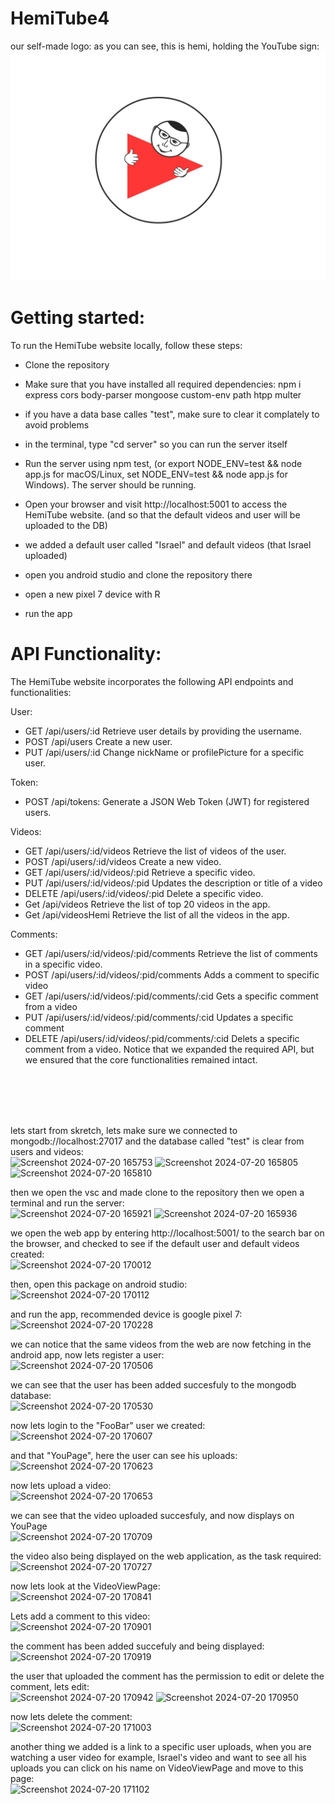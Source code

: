 # HemiTube4

our self-made logo: as you can see, this is hemi, holding the YouTube sign:
![alt text](HemitubeLogoHorizontal.jpeg)

# Getting started:
To run the HemiTube website locally, follow these steps:

- Clone the repository

- Make sure that you have installed all required dependencies: npm i express cors body-parser mongoose custom-env path htpp multer

- if you have a data base calles "test", make sure to clear it complately to avoid problems

- in the terminal, type "cd server" so you can run the server itself

- Run the server using npm test, (or export NODE_ENV=test && node app.js for macOS/Linux, set NODE_ENV=test && node app.js for Windows). The server should be running.

- Open your browser and visit http://localhost:5001 to access the HemiTube website. (and so that the default videos and user will be uploaded to the DB)

- we added a default user called "Israel" and default videos (that Israel uploaded)
  
- open you android studio and clone the repository there
  
- open a new pixel 7 device with R
  
- run the app

# API Functionality:
The HemiTube website incorporates the following API endpoints and functionalities:

User:

- GET /api/users/:id Retrieve user details by providing the username.
- POST /api/users Create a new user.
- PUT /api/users/:id Change nickName or profilePicture for a specific user.

Token:

- POST /api/tokens: Generate a JSON Web Token (JWT) for registered users.

Videos:

- GET /api/users/:id/videos Retrieve the list of videos of the user.
- POST /api/users/:id/videos Create a new video.
- GET /api/users/:id/videos/:pid Retrieve a specific video.
- PUT /api/users/:id/videos/:pid Updates the description or title of a video
- DELETE /api/users/:id/videos/:pid Delete a specific video.
- Get /api/videos Retrieve the list of top 20 videos in the app.
- Get /api/videosHemi Retrieve the list of all the videos in the app.

Comments:

- GET /api/users/:id/videos/:pid/comments Retrieve the list of comments in a specific video.
- POST /api/users/:id/videos/:pid/comments Adds a comment to specific video
- GET /api/users/:id/videos/:pid/comments/:cid Gets a specific comment from a video
- PUT /api/users/:id/videos/:pid/comments/:cid Updates a specific comment
- DELETE /api/users/:id/videos/:pid/comments/:cid Delets a specific comment from a video.
Notice that we expanded the required API, but we ensured that the core functionalities remained intact.

<br />
<br />
<br />
<br />

lets start from skretch, lets make sure we connected to mongodb://localhost:27017 and the database called "test" is clear from users and videos:
<br />
![Screenshot 2024-07-20 165753](https://github.com/user-attachments/assets/ea07795c-f28e-4983-bcb4-25f9e997b340)
![Screenshot 2024-07-20 165805](https://github.com/user-attachments/assets/3bdd4073-f61f-45ce-912d-98bbda34daed)
![Screenshot 2024-07-20 165810](https://github.com/user-attachments/assets/9be2a9cf-a0bf-4fd8-a0a2-708cb3815756)

then we open the vsc and made clone to the repository then we open a terminal and run the server:
<br />
![Screenshot 2024-07-20 165921](https://github.com/user-attachments/assets/3ad32c75-08c8-441d-91a0-31ed85d0c71b)
![Screenshot 2024-07-20 165936](https://github.com/user-attachments/assets/a98a0faf-b776-4abd-a6cc-c41a6938f363)


we open the web app by entering http://localhost:5001/ to the search bar on the browser, and checked to see if the default user and default videos created:
<br />
![Screenshot 2024-07-20 170012](https://github.com/user-attachments/assets/fcffdaf3-f0ef-4398-80c6-4aa28a76c664)

then, open this package on android studio:
<br />
![Screenshot 2024-07-20 170112](https://github.com/user-attachments/assets/7eaad993-7999-42d5-8534-f82da4ab697c)

and run the app, recommended device is google pixel 7:
<br />
![Screenshot 2024-07-20 170228](https://github.com/user-attachments/assets/5c9c2f25-a44a-4d1f-a16e-9cbb4fd41b8a)

we can notice that the same videos from the web are now fetching in the android app, now lets register a user:
<br />
![Screenshot 2024-07-20 170506](https://github.com/user-attachments/assets/4ca4d9f3-6ff1-4b5e-b08f-c8b943ef8577)

we can see that the user has been added succesfuly to the mongodb database:
<br />
![Screenshot 2024-07-20 170530](https://github.com/user-attachments/assets/d7811ebb-0ed7-402b-bd60-7fda911741c8)

now lets login to the "FooBar" user we created:
<br />
![Screenshot 2024-07-20 170607](https://github.com/user-attachments/assets/e010aa5b-b029-4e2e-9be7-38f52b84626e)

and that "YouPage", here the user can see his uploads:
<br />
![Screenshot 2024-07-20 170623](https://github.com/user-attachments/assets/7d5ec3f7-dbbc-4258-bed5-02a0ac4b7ba5)

now lets upload a video:
<br />
![Screenshot 2024-07-20 170653](https://github.com/user-attachments/assets/56785941-b406-495a-a623-4c04c5510aa6)

we can see that the video uploaded succesfuly, and now displays on YouPage
<br />
![Screenshot 2024-07-20 170709](https://github.com/user-attachments/assets/514cda93-eeb2-436d-9055-89bf95377c06)

the video also being displayed on the web application, as the task required:
<br />
![Screenshot 2024-07-20 170727](https://github.com/user-attachments/assets/9b0c873c-1b19-4c8f-8e5a-4e221b7f60d4)

now lets look at the VideoViewPage:
<br />
![Screenshot 2024-07-20 170841](https://github.com/user-attachments/assets/768e61e5-a973-499b-8129-f416f777b3c0)

Lets add a comment to this video:
<br />
![Screenshot 2024-07-20 170901](https://github.com/user-attachments/assets/b51be848-5ce6-4691-9f50-cde91c19fde9)

the comment has been added succefuly and being displayed:
<br />
![Screenshot 2024-07-20 170919](https://github.com/user-attachments/assets/9f392172-32bd-4cb2-a635-f6c48e39e913)

the user that uploaded the comment has the permission to edit or delete the comment, lets edit:
<br />
![Screenshot 2024-07-20 170942](https://github.com/user-attachments/assets/b6567c76-8c5f-4d9f-b35b-5f855051c255)
![Screenshot 2024-07-20 170950](https://github.com/user-attachments/assets/85f8adb5-46b2-4b7d-a53d-ac9fd93cce2e)

now lets delete the comment:
<br />
![Screenshot 2024-07-20 171003](https://github.com/user-attachments/assets/caee1c67-9e33-4437-b0ac-89538edcf00d)

another thing we added is a link to a specific user uploads, when you are watching a user video for example, Israel's video and want to see all his uploads you can click on his name on VideoViewPage and move to this page:
<br />
![Screenshot 2024-07-20 171102](https://github.com/user-attachments/assets/5c54d62b-b06c-4b8a-8a4c-d967ce0238bf)

